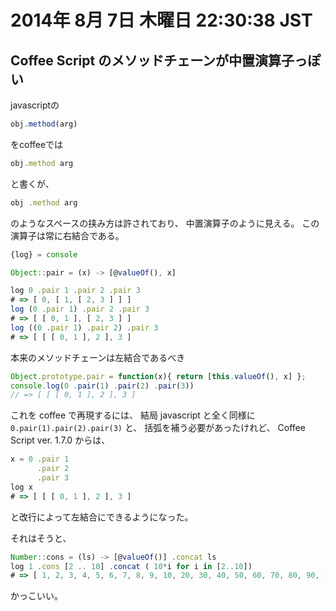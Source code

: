 # 2014年  8月  7日 木曜日 22:30:38 JST

## Coffee Script のメソッドチェーンが中置演算子っぽい

javascriptの

```javascript
obj.method(arg)
```

をcoffeeでは

```javascript
obj.method arg
```

と書くが、

```javascript
obj .method arg
```

のようなスペースの挟み方は許されており、
中置演算子のように見える。
この演算子は常に右結合である。

```javascript
{log} = console

Object::pair = (x) -> [@valueOf(), x]

log 0 .pair 1 .pair 2 .pair 3
# => [ 0, [ 1, [ 2, 3 ] ] ]
log (0 .pair 1) .pair 2 .pair 3
# => [ [ 0, 1 ], [ 2, 3 ] ]
log ((0 .pair 1) .pair 2) .pair 3
# => [ [ [ 0, 1 ], 2 ], 3 ]
```

本来のメソッドチェーンは左結合であるべき

```javascript
Object.prototype.pair = function(x){ return [this.valueOf(), x] };
console.log(0 .pair(1) .pair(2) .pair(3))
// => [ [ [ 0, 1 ], 2 ], 3 ]
```

これを coffee で再現するには、
結局 javascript と全く同様に
`0.pair(1).pair(2).pair(3)`
と、
括弧を補う必要があったけれど、
Coffee Script ver. 1.7.0 からは、

```javascript
x = 0 .pair 1
      .pair 2
      .pair 3
log x
# => [ [ [ 0, 1 ], 2 ], 3 ]
```

と改行によって左結合にできるようになった。

それはそうと、

```javascript
Number::cons = (ls) -> [@valueOf()] .concat ls
log 1 .cons [2 .. 10] .concat ( 10*i for i in [2..10])
# => [ 1, 2, 3, 4, 5, 6, 7, 8, 9, 10, 20, 30, 40, 50, 60, 70, 80, 90, 100 ]
```

かっこいい。
